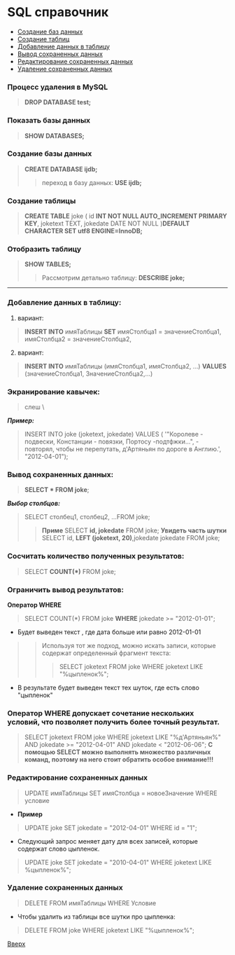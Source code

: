 # <a id="SQL">SQL справочник</a>
+ [Создание баз данных](#CrDB)
+ [Создание таблиц](#CrTB)
+ [Добавление данных в таблицу](#Insert)
+ [Вывод сохраненных данных](#Select)
+ [Редактирование сохраненных данных](#Update)
+ [Удаление сохраненных данных](#Delete)

### Процесс удаления в MySQL  
>**DROP DATABASE test;**
### Показать базы данных
>**SHOW DATABASES;**
### <a id="CrDB">Создание базы данных</a>
> **CREATE DATABASE ijdb;**
>>переход в базу данных:
>>**USE ijdb;**
### <a id="CrTB">Создание таблицы</a>
>**CREATE TABLE** joke (
>id **INT NOT NULL AUTO_INCREMENT PRIMARY KEY**,
>joketext TEXT,
>jokedate DATE NOT NULL
>)**DEFAULT CHARACTER SET utf8 ENGINE=InnoDB;**
### Отобразить таблицу 
>**SHOW TABLES;**
>>Рассмотрим детально таблицу:
>>**DESCRIBE joke;**
***
### <a id="Insert">Добавление данных в таблицу:</a>
1. вариант:
 >**INSERT INTO** имяТаблицы **SET**
 >имяСтолбца1 = значениеСтолбца1,
 >имяСтолбца2 = значениеСтолбца2,
2. вариант:
 >**INSERT INTO** имяТаблицы 
 >(имяСтолбца1, имяСтолбца2, ...)
 >**VALUES** (значениеСтолбца1, ЗначениеСтолбца2,...)
### Экранирование кавычек:
> слеш  \

***Пример:***
>INSERT INTO joke
>(joketext, jokedate) VALUES (
>'"Королеве - подвески, Констанции - повязки, Портосу -подтфжки...", - повторял, чтобы не перепутать, д'Артяньян по дороге в Англию.', "2012-04-01");
### <a id="Select">Вывод сохраненных данных:</a>
>**SELECT * FROM joke**;

***Выбор столбцов:***
>SELECT столбец1, столбец2, ...FROM joke;
>>**Приме**
SELECT **id, jokedate** FROM joke;
**Увидеть часть шутки**
SELECT id, **LEFT (joketext, 20)**,jokedate jokedate FROM joke;

### Сосчитать количество полученных результатов:
> SELECT **COUNT(*)** FROM joke;

### Ограничить вывод результатов:
**Оператор WHERE**
> SELECT COUNT(*) FROM joke **WHERE** jokedate >= "2012-01-01";
- Будет выведен текст , где дата больше или равно 2012-01-01
>>Используя тот же подход, можно искать записи, которые содержат определенный фрагмент текста:
>>>SELECT joketext FROM joke WHERE joketext LIKE "%цыпленок%";
- В результате будет выведен текст тех шуток, где есть слово "цыпленок"

### Оператор **WHERE**  допускает сочетание нескольких условий, что позволяет получить более точный результат.
> SELECT joketext FROM joke WHERE joketext LIKE "%д'Артяньян%" AND jokedate >= "2012-04-01" AND jokedate < "2012-06-06";
**С помощью SELECT можно выполнять множество различных команд, поэтому на него стоит обратить особое внимание!!!**
### <a id="Update">Редактирование сохраненных данных</a>
>UPDATE имяТаблицы SET имяСтолбца = новоеЗначение WHERE условие
- **Пример**
>UPDATE joke SET jokedate = "2012-04-01" WHERE id = "1";
- Следующий запрос меняет дату для всех записей, которые содержат слово цыпленок.
>UPDATE joke SET jokedate = "2010-04-01" WHERE joketext LIKE %цыпленок%";

### <a id="Delete"> Удаление сохраненных данных </a>
>DELETE FROM имяТаблицы WHERE Условие
- Чтобы удалить из таблицы все шутки про цыпленка:
>DELETE FROM joke WHERE joketext LIKE "%цыпленок%";

[Вверх](#SQL)


